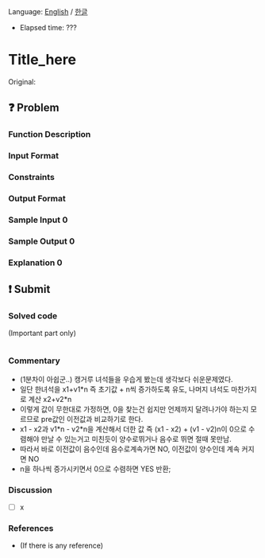 Language: [English](./README.md) / [한글](./README_ko.md)
- Elapsed time: ???

# Title_here
Original: 

## :question: Problem

### Function Description

### Input Format

### Constraints

### Output Format

### Sample Input 0

### Sample Output 0

### Explanation 0

## :exclamation: Submit
### Solved code
(Important part only)
``` java
```

### Commentary
- (1분차이 아쉽군..) 캥거루 녀석들을 우습게 봤는데 생각보다 쉬운문제였다.
- 일단 한녀석을 x1+v1\*n 즉 초기값 + n씩 증가하도록 유도, 나머지 녀석도 마찬가지로 계산 x2+v2\*n
- 이렇게 값이 무한대로 가정하면, 0을 찾는건 쉽지만 언제까지 달려나가야 하는지 모르므로 pre값인 이전값과 비교하기로 한다.
- x1 - x2과 v1\*n - v2\*n을 계산해서 더한 값 즉 (x1 - x2) + (v1 - v2)n이 0으로 수렴해야 만날 수 있는거고 미친듯이 양수로뛰거나 음수로 뛰면 절때 못만남.
- 따라서 바로 이전값이 음수인데 음수로계속가면 NO, 이전값이 양수인데 계속 커지면 NO
- n을 하나씩 증가시키면서 0으로 수렴하면 YES 반환;

### Discussion
- [ ] x

### References
- (If there is any reference)